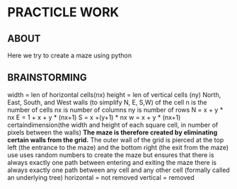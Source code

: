 #  PRACTICLE WORK

## ABOUT 
Here we try to create a maze using python

## BRAINSTORMING
width = len of horizontal cells(nx)
height =   len of vertical cells (ny)
North, East, South, and West walls (to simplify N, E, S,W) of the cell
n is the number of cells
nx is number of columns 
ny is number of rows
N = x + y * nx
E = 1 + x + y * (nx+1) 
S = x +(y+1) * nx
w = x + y * (nx+1)
certaindimension(the width and height of each square cell, in number of pixels between the
walls)
**The maze is therefore created by eliminating certain walls from the grid.**
 The outer wall of the grid is pierced at the top left (the entrance to the maze) and the bottom right (the exit from the maze)
use uses random numbers to create the maze but ensures that there is always exactly one path between entering and exiting the maze
there is always exactly one path between any cell and any other cell (formally
called an underlying tree)
horizontal = not removed
vertical = removed